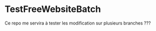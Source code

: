 TestFreeWebsiteBatch
====================

Ce repo me servira à tester les modification sur plusieurs branches
???